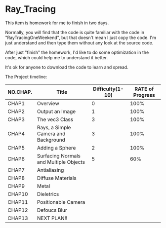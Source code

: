# Ray_Tracing

This item is homework for me to finish in two days.

Normally, you will find that the code is quite familiar with the code in "RayTracingOneWeekend", but that doesn't mean I just copy the code. I'm just understand and then type them without any look at the source code.

After just "finish" the homework, I'd like to do some optimization in the code, which could help me to understand it better.

It's ok for anyone to download the code to learn and spread.

The Project timeline:

| NO.CHAP. | Title                                  | Difficulty(1-10) | RATE of Progress |
| -------- | -------------------------------------- | ---------------- | ---------------- |
| CHAP1    | Overview                               | 0                | 100%             |
| CHAP2    | Output an Image                        | 1                | 100%             |
| CHAP3    | The vec3 Class                         | 3                | 100%             |
| CHAP4    | Rays, a Simple Camera and Background   | 3                | 100%             |
| CHAP5    | Adding a Sphere                        | 2                | 100%             |
| CHAP6    | Surfacing Normals and Multiple Objects | 5                | 60%              |
| CHAP7    | Antialiasing                           |                  |                  |
| CHAP8    | Diffuse Materials                      |                  |                  |
| CHAP9    | Metal                                  |                  |                  |
| CHAP10   | Dieletrics                             |                  |                  |
| CHAP11   | Positionable Camera                    |                  |                  |
| CHAP12   | Defoucs Blur                           |                  |                  |
| CHAP13   | NEXT PLAN!!                            |                  |                  |

